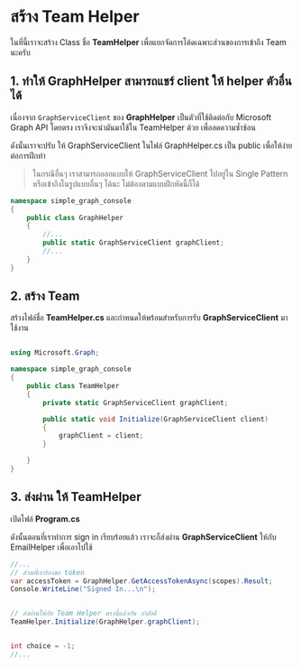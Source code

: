 
# สร้าง Team Helper

ในที่นี้เราจะสร้าง Class ชื่อ **TeamHelper** เพื่อแยกจัดการโค้ดเฉพาะส่วนของการเข้าถึง Team นะครับ

## 1. ทำให้ GraphHelper สามารถแชร์ client ให้ helper ตัวอื่นได้

เนื่องจาก `GraphServiceClient` ของ **GraphHelper** เป็นตัวที่ใช้ติดต่อกับ Microsoft Graph API โดยตรง เราจึงจะนำมันมาใช้ใน TeamHelper ด้วย เพื่อลดความซ้ำซ้อน

ดังนั้นเราจะปรับ ให้ GraphServiceClient ในไฟล์ GraphHelper.cs เป็น public เพื่อให้ง่ายต่อการฝึกทำ

> ในกรณีอื่นๆ เราสามารถออกแบบให้ GraphServiceClient ไปอยู่ใน Single Pattern หรือเข้าถึงในรูปแบบอื่นๆ ได้นะ ไม่ต้องตามแบบฝึกหัดนี้ก็ได้ 

```cs
namespace simple_graph_console
{
    public class GraphHelper
    {
        //...
        public static GraphServiceClient graphClient;
        //...
    }
}
```

## 2. สร้าง Team 

สร้างไฟล์ชื่อ **TeamHelper.cs** และกำหนดให้พร้อมสำหรับการรับ **GraphServiceClient** มาใช้งาน

```cs

using Microsoft.Graph;

namespace simple_graph_console
{
    public class TeamHelper
    {
        private static GraphServiceClient graphClient;

        public static void Initialize(GraphServiceClient client)
        {
            graphClient = client;
        }

    }
}
```

## 3. ส่งผ่าน ให้ TeamHelper

เปิดไฟล์ **Program.cs**

ดังนั้นตอนที่เราทำการ sign in เรียบร้อยแล้ว เราจะก็ส่งผ่าน **GraphServiceClient** ให้กับ EmailHelper เพื่อเอาไปใช้

```cs
//...
// ส่วนที่เราร้องขอ token 
var accessToken = GraphHelper.GetAccessTokenAsync(scopes).Result;
Console.WriteLine("Signed In...\n");


// ส่งผ่านให้กับ Team Helper ตรงนี้แล้วกัน กำลังดี 
TeamHelper.Initialize(GraphHelper.graphClient);


int choice = -1;
//...
```